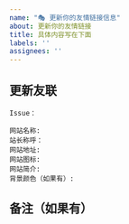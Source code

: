 ```yaml
---
name: "🎭 更新你的友情链接信息"
about: 更新你的友情链接
title: 具体内容写在下面
labels: ''
assignees: ''
---
```

<!-- 请按照下面的模板填写，不遵循模版，Issue 将会被直接关闭。-->

## 更新友联

<!-- 之前申请友联的 Issue 地址 -->

```
Issue：
```

<!-- 下面填写新的友联信息 -->

```
网站名称: 
站长称呼：
网站地址:
网站图标:
网站简介:
背景颜色（如果有）:
```

## 备注（如果有）

<!-- 如果有一些其他变动的信息，例如 ICP 备案号、公网安备号、增加或减少子站点等 -->
